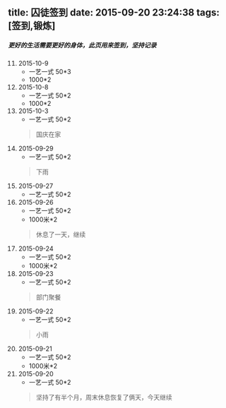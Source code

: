 title: 囚徒签到
date: 2015-09-20 23:24:38
tags: [签到,锻炼]
---
##### 更好的生活需要更好的身体，此页用来签到，坚持记录
11. 2015-10-9
	* 一艺一式 50*3
	* 1000*2
10. 2015-10-8
	* 一艺一式 50*2
	* 1000*2
9. 2015-10-3
	* 一艺一式 50*2
	>国庆在家
8. 2015-09-29
	* 一艺一式 50*2
	>下雨
7. 2015-09-27
	* 一艺一式 50*2
6. 2015-09-26
	* 一艺一式 50*2
	* 1000米*2
	> 休息了一天，继续
5. 2015-09-24
	* 一艺一式 50*2
	* 1000米*2
4. 2015-09-23
	* 一艺一式 50*2
	> 部门聚餐
3. 2015-09-22
	* 一艺一式 50*2
	> 小雨
2. 2015-09-21
	* 一艺一式 50*2
	* 1000米*2
1. 2015-09-20
	* 一艺一式 50*2
	>坚持了有半个月，周末休息恢复了俩天，今天继续
